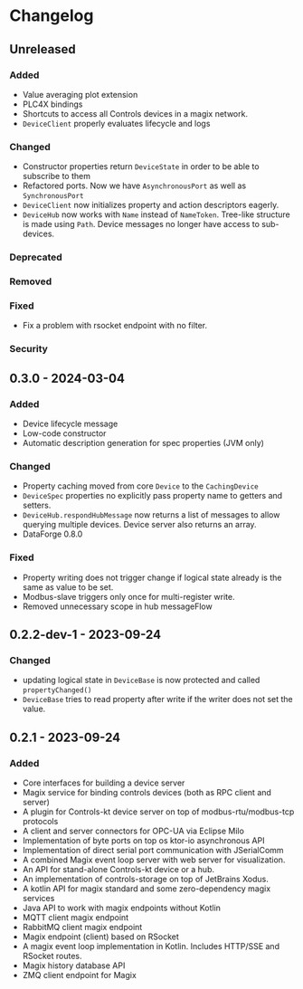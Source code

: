 # Changelog

## Unreleased

### Added
- Value averaging plot extension
- PLC4X bindings
- Shortcuts to access all Controls devices in a magix network.
- `DeviceClient` properly evaluates lifecycle and logs

### Changed
- Constructor properties return `DeviceState` in order to be able to subscribe to them
- Refactored ports. Now we have `AsynchronousPort` as well as `SynchronousPort`
- `DeviceClient` now initializes property and action descriptors eagerly.
- `DeviceHub` now works with `Name` instead of `NameToken`. Tree-like structure is made using `Path`. Device messages no longer have access to sub-devices.

### Deprecated

### Removed

### Fixed
- Fix a problem with rsocket endpoint with no filter.

### Security

## 0.3.0 - 2024-03-04

### Added

- Device lifecycle message
- Low-code constructor
- Automatic description generation for spec properties (JVM only)

### Changed

- Property caching moved from core `Device` to the `CachingDevice`
- `DeviceSpec` properties no explicitly pass property name to getters and setters.
- `DeviceHub.respondHubMessage` now returns a list of messages to allow querying multiple devices. Device server also returns an array.
- DataForge 0.8.0

### Fixed

- Property writing does not trigger change if logical state already is the same as value to be set.
- Modbus-slave triggers only once for multi-register write.
- Removed unnecessary scope in hub messageFlow

## 0.2.2-dev-1 - 2023-09-24

### Changed

- updating logical state in `DeviceBase` is now protected and called `propertyChanged()`
- `DeviceBase` tries to read property after write if the writer does not set the value.

## 0.2.1 - 2023-09-24

### Added

- Core interfaces for building a device server
- Magix service for binding controls devices (both as RPC client and server)
- A plugin for Controls-kt device server on top of modbus-rtu/modbus-tcp protocols
- A client and server connectors for OPC-UA via Eclipse Milo
- Implementation of byte ports on top os ktor-io asynchronous API
- Implementation of direct serial port communication with JSerialComm
- A combined Magix event loop server with web server for visualization.
- An API for stand-alone Controls-kt device or a hub.
- An implementation of controls-storage on top of JetBrains Xodus.
- A kotlin API for magix standard and some zero-dependency magix services
- Java API to work with magix endpoints without Kotlin
- MQTT client magix endpoint
- RabbitMQ client magix endpoint
- Magix endpoint (client) based on RSocket
- A magix event loop implementation in Kotlin. Includes HTTP/SSE and RSocket routes.
- Magix history database API
- ZMQ client endpoint for Magix
